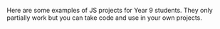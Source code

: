 Here are some examples of JS projects for Year 9 students. They only partially work but you can take code and use in your own projects.
